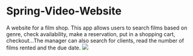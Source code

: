 # Spring-Video-Website
A website for a film shop. This app allows users to search films based on genre, check availability, make a reservation, put in a shopping cart, checkout...The manager can also search for clients, read the number of films rented and the due date.
![](https://github.com/Moges-Retta/Spring-Video-Website/blob/master/Capture.PNG)

